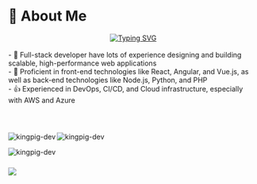 # 💫 About Me

<div align="center">
  <a href="https://git.io/typing-svg"><img src="https://readme-typing-svg.herokuapp.com?font=Pacifico&pause=1000&center=true&vCenter=true&width=670&height=100&lines=Full+Stack+Developer;8%2B+years+experience;Always+learning+new+tech" alt="Typing SVG" /></a>
</div>

<br/>
- 🔭 Full-stack developer have lots of experience designing and building scalable, high-performance web applications<br/>
- 🌱 Proficient in front-end technologies like React, Angular, and Vue.js, as well as back-end technologies like Node.js, Python, and PHP<br/>
- 👍 Experienced in DevOps, CI/CD, and Cloud infrastructure, especially with AWS and Azure<br/>
<br/><br/>

### 
<p><img align="left" src="https://github-readme-stats.vercel.app/api/top-langs?username=kingpig-dev&show_icons=true&locale=en&layout=compact&theme=onedark" alt="kingpig-dev" /></p>

<p><img align="center" src="https://github-readme-stats.vercel.app/api?username=kingpig-dev&show_icons=true&locale=en&theme=onedark" alt="kingpig-dev" /></p>

<p><img align="center" src="https://github-readme-streak-stats.herokuapp.com/?user=kingpig-dev&theme=onedark" alt="kingpig-dev" /></p>

### 
<img src="https://github-profile-trophy.vercel.app/?username=kingpig-dev&theme=gruvbox&title=Stars,Followers,Commits,PullRequest,Issues,Repositories" />
